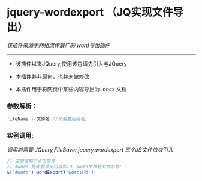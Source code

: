# jquery-wordexport （JQ实现文件导出）

*该插件来源于网络流传最广的 word导出插件*

-- --

* 该插件以来JQuery,使用该包请先引入与JQuery

* 本插件并非原创，也并未做修改

* 本插件用于将网页中某些内容导出为 .docx 文档

### 参数解析：

```javascript
fileName --文件名 //不需要后缀名;
```

### 实例调用:

*调用前需要 JQuery,FileSaver,jquery.wordexport 三个JS文件依次引入*

```javascript
// 这里省略了点击事件
// #word 是你要导出内容的ID,'word文档是文件名称'
$('#word').wordExport('word文档');
```

  

  